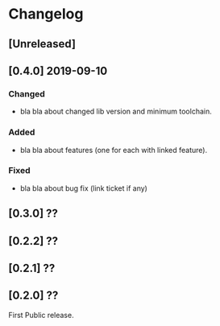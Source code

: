 # Changelog

## [Unreleased]

## [0.4.0] 2019-09-10

### Changed

- bla bla about changed lib version and minimum toolchain.

### Added

- bla bla about features (one for each with linked feature).

### Fixed

- bla bla about bug fix (link ticket if any)

## [0.3.0] ??

## [0.2.2] ??

## [0.2.1] ??

## [0.2.0] ??

First Public release.
